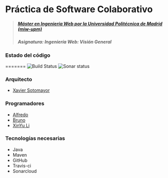 # Práctica de Software Colaborativo

> ##### [Máster en Ingeniería Web por la Universidad Politécnica de Madrid (miw-upm)](http://miw.etsisi.upm.es)
> ##### Asignatura: *Ingeniería Web: Visión General*

### Estado del código

=======
![Build Status](https://travis-ci.org/b2lero/IWVG.SwC.XavierSotomayor.svg?branch=develop)
![Sonar status](https://sonarcloud.io/api/project_badges/measure?project=es.upm.miw%3Aiwvg.swc&metric=alert_status)

### Arquitecto

* [Xavier Sotomayor](https://github.com/b2lero)

### Programadores
* [Alfredo](https://github.com/jajxa)
* [Bruno](https://github.com/BrunoML1991)
* [XinYu Li](https://github.com/L-Xinyu)


### Tecnologías necesarias
* Java
* Maven
* GitHub
* Travis-ci
* Sonarcloud

